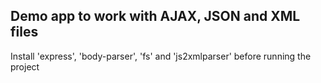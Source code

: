 ## Demo app to work with AJAX, JSON and XML files

Install 'express', 'body-parser', 'fs' and 'js2xmlparser' before running the project